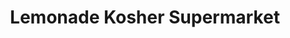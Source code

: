 ---
title: "Lemonade Kosher Supermarket"
url: /liberty/lemonade-kosher-supermarket/
shop: supermarket
---